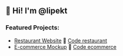 ## 👋 Hi! I'm @lipekt

### Featured Projects:
- [Restaurant Website](https://lipekt.github.io/restaurant-website) 🍔 
  [Code restaurant](https://github.com/lipekt/restaurant-website) 
- [E-commerce Mockup](https://lipekt.github.io/ecommerce-mockup) 🛒 
  [Code ecommerce](https://github.com/lipekt/ecommerce-mockup) 
